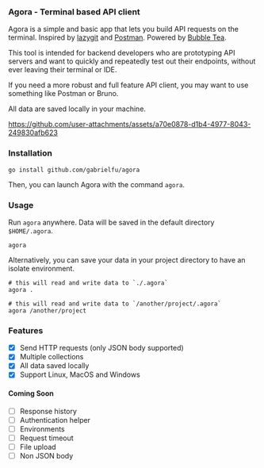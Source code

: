 ### Agora - Terminal based API client

Agora is a simple and basic app that lets you build API requests on the terminal. 
Inspired by [lazygit](https://github.com/jesseduffield/lazygit) and [Postman](https://www.postman.com). 
Powered by [Bubble Tea](https://github.com/charmbracelet/bubbletea).

This tool is intended for backend developers who are prototyping API servers and want to
quickly and repeatedly test out their endpoints, without ever leaving their terminal or IDE.

If you need a more robust and full feature API client, you may want to use
something like Postman or Bruno.

All data are saved locally in your machine.

https://github.com/user-attachments/assets/a70e0878-d1b4-4977-8043-249830afb623

### Installation

```shell
go install github.com/gabrielfu/agora
```

Then, you can launch Agora with the command `agora`.

### Usage

Run `agora` anywhere. Data will be saved in the default directory `$HOME/.agora`.

```shell
agora
```

Alternatively, you can save your data in your project directory to have an isolate environment.

```shell
# this will read and write data to `./.agora`
agora .

# this will read and write data to `/another/project/.agora`
agora /another/project
```

### Features

- [X] Send HTTP requests (only JSON body supported)
- [X] Multiple collections
- [X] All data saved locally
- [X] Support Linux, MacOS and Windows

#### Coming Soon

- [ ] Response history
- [ ] Authentication helper
- [ ] Environments
- [ ] Request timeout
- [ ] File upload
- [ ] Non JSON body
